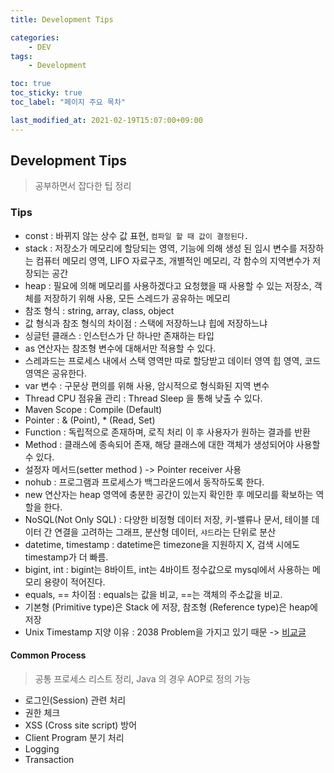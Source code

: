 ```yaml
---
title: Development Tips

categories:
    - DEV
tags:
    - Development

toc: true
toc_sticky: true
toc_label: "페이지 주요 목차"

last_modified_at: 2021-02-19T15:07:00+09:00
---
```


## Development Tips ##

> 공부하면서 잡다한 팁 정리

### Tips ####

* const : 바뀌지 않는 상수 값 표현, `컴파일 할 때 값이 결정된다.`
* stack : 저장소가 메모리에 할당되는 영역, 기능에 의해 생성 된 임시 변수를 저장하는 컴퓨터 메모리 영역, LIFO 자료구조, 개별적인 메모리, 각 함수의 지역변수가 저장되는 공간
* heap : 필요에 의해 메모리를 사용하겠다고 요청했을 때 사용할 수 있는 저장소, 객체를 저장하기 위해 사용, 모든 스레드가 공유하는 메모리
* 참조 형식 : string, array, class, object
* 값 형식과 참조 형식의 차이점 : 스택에 저장하느냐 힙에 저장하느냐
* 싱글턴 클래스 : 인스턴스가 단 하나만 존재하는 타입
* as 연산자는 참조형 변수에 대해서만 적용할 수 있다.
* 스레과드는 프로세스 내에서 스택 영역만 따로 할당받고 데이터 영역 힙 영역, 코드 영역은 공유한다.
* var 변수 : 구문상 편의를 위해 사용, 암시적으로 형식화된 지역 변수
* Thread CPU 점유율 관리 : Thread Sleep 을 통해 낮출 수 있다.
* Maven Scope : Compile (Default)
* Pointer : & (Point), * (Read, Set)
* Function : 독립적으로 존재하며, 로직 처리 이 후 사용자가 원하는 결과를 반환
* Method : 클래스에 종속되어 존재, 해당 클래스에 대한 객체가 생성되어야 사용할 수 있다.
* 설정자 메서드(setter method ) -> Pointer receiver 사용
* nohub : 프로그램과 프로세스가 백그라운드에서 동작하도록 한다.
* new 연산자는 heap 영역에 충분한 공간이 있는지 확인한 후 메모리를 확보하는 역할을 한다.
* NoSQL(Not Only SQL) : 다양한 비정형 데이터 저장, 키-밸류나 문서, 테이블 데이터 간 연결을 고려하는 그래프, 분산형 데이터, `샤드`라는 단위로 분산
* datetime, timestamp : datetime은 timezone을 지원하지 X, 검색 시에도 timestamp가 더 빠름.
* bigint, int : bigint는 8바이트, int는 4바이트 정수값으로 mysql에서 사용하는 메모리 용량이 적어진다.
* equals, == 차이점 : equals는 값을 비교, ==는 객체의 주소값을 비교.
* 기본형 (Primitive type)은  Stack 에 저장, 참조형 (Reference type)은 heap에 저장
* Unix Timestamp 지양 이유 : 2038 Problem을 가지고 있기 때문 -> [비교글](https://velog.io/@lsb156/Instant-vs-LocalDateTime)

#### Common Process ####

> 공통 프로세스 리스트 정리, Java 의 경우 AOP로 정의 가능

* 로그인(Session) 관련 처리
* 권한 체크
* XSS (Cross site script) 방어
* Client Program 분기 처리
* Logging
* Transaction
